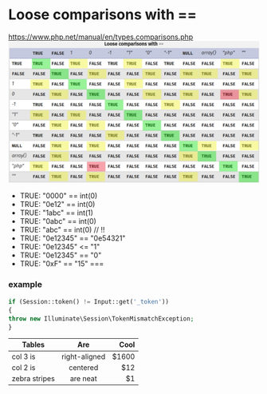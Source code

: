 # Loose comparisons with ==

<https://www.php.net/manual/en/types.comparisons.php>
![comparision table](image.jpg)

- TRUE: "0000" == int(0)
- TRUE: "0e12" == int(0)
- TRUE: "1abc" == int(1)
- TRUE: "0abc" == int(0)
- TRUE: "abc" == int(0) // !!
- TRUE: "0e12345" == "0e54321"
- TRUE: "0e12345" <= "1"
- TRUE: "0e12345" == "0"
- TRUE: "0xF" == "15"
===
### example
```php
if (Session::token() != Input::get('_token'))
{
throw new Illuminate\Session\TokenMismatchException;
}
```
| Tables        | Are           | Cool  |
| ------------- |:-------------:| -----:|
| col 3 is      | right-aligned | $1600 |
| col 2 is      | centered      |   $12 |
| zebra stripes | are neat      |    $1 |
